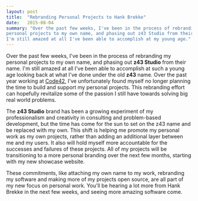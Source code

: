 ```yaml
---
layout: post
title:  "Rebranding Personal Projects to Hank Brekke"
date:   2015-08-04
summary: "Over the past few weeks, I've been in the process of rebranding my
personal projects to my own name, and phasing out z43 Studio from their name.
I'm still amazed at all I've been able to accomplish at my young age."
---
```

Over the past few weeks, I've been in the process of rebranding my personal
projects to my own name, and phasing out **z43 Studio** from their name. I'm
still amazed at all I've been able to accomplish at such a young age looking
back at what I've done under the old **z43** name. Over the past year working at
[Code42][code42], I've unfortunately found myself no longer planning the time
to build and support my personal projects. This rebranding effort can
hopefully revitalize some of the passion I still have towards solving big real
world problems.

The **z43 Studio** brand has been a growing experiment of my professionalism
and creativity in consulting and problem-based development, but the time has
come for the sun to set on the z43 name and be replaced with my own. This shift
is helping me promote my personal work as my own projects, rather than adding
an additional layer between me and my users. It also will hold myself more
accountable for the successes and failures of these projects. All of my projects
will be transitioning to a more personal branding over the next few months,
starting with my new showcase website.

These commitments, like attaching my own name to my work, rebranding my software
and making more of my projects open source, are all part of my new focus on
personal work. You'll be hearing a lot more from Hank Brekke in the next few
weeks, and seeing more amazing software come.

[code42]: https://code42.com/
